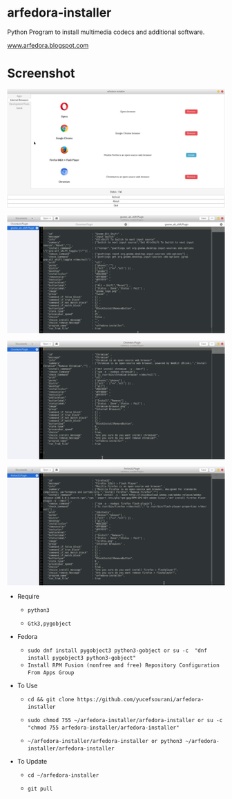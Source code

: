 # arfedora-installer
Python Program to  install multimedia codecs and additional software.

www.arfedora.blogspot.com




# Screenshot

![Alt text](https://raw.githubusercontent.com/yucefsourani/arfedora-installer/master/Screenshot%20from%202017-05-15%2017-00-02.jpg "Screenshot")

![Alt text](https://raw.githubusercontent.com/yucefsourani/arfedora-installer/master/Screenshot%20from%202017-05-14%2018-00-16.jpg "Screenshot")

![Alt text](https://raw.githubusercontent.com/yucefsourani/arfedora-installer/master/Screenshot%20from%202017-05-14%2017-58-28.jpg "Screenshot")

![Alt text](https://raw.githubusercontent.com/yucefsourani/arfedora-installer/master/Screenshot%20from%202017-05-14%2018-02-08.jpg "Screenshot")


* Require
 
  * ``` python3 ```

  * ``` Gtk3,pygobject ```


* Fedora
 
  * ``` sudo dnf install pygobject3 python3-gobject or su -c  "dnf install pygobject3 python3-gobject" ```
  * ``` Install RPM Fusion (nonfree and free) Repository Configuration From Apps Group ```

 
 

* To Use
 
  * ``` cd && git clone https://github.com/yucefsourani/arfedora-installer ```

  * ``` sudo chmod 755 ~/arfedora-installer/arfedora-installer or su -c "chmod 755 arfedora-installer/arfedora-installer" ```

  * ``` ~/arfedora-installer/arfedora-installer or python3 ~/arfedora-installer/arfedora-installer ```
 
 
 
 * To Update
 
   * ``` cd ~/arfedora-installer ```

   * ``` git pull ```


